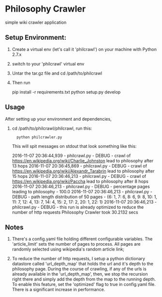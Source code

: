 # Philosophy Crawler
simple wiki crawler application

## Setup Environment:

1. Create a virtual env (let's call it 'philcrawl') on your machine with Python 2.7.x
2. switch to your 'philcrawl' virtual env
3. Untar the tar.gz file and cd /path/to/philcrawl
4. Then run 
		
      pip install -r requirements.txt
      python setup.py develop


## Usage
After setting up your environment and dependencies,

1. cd /path/to/philcrawl/philcrawl, run this:

	     python philcrawler.py

      This will spit messages on stdout that look something like this:


      2016-11-07 20:36:44,939 - philcrawl.py - DEBUG - crawl of https://en.wikipedia.org/wiki/Charlie_Johnston lead to philosophy after 13 hops
      2016-11-07 20:36:45,869 - philcrawl.py - DEBUG - crawl of https://en.wikipedia.org/wiki/Alexandr_Tarabrin lead to philosophy after 15 hops
      2016-11-07 20:36:46,213 - philcrawl.py - DEBUG - crawl of https://en.wikipedia.org/wiki/Paccha lead to philosophy after 8 hops
      2016-11-07 20:36:46,213 - philcrawl.py - DEBUG - percentage pages leading to philosophy - 100.0
      2016-11-07 20:36:46,213 - philcrawl.py - DEBUG - path length distribution of 50 pages - {6: 1, 7: 6, 8: 6, 9: 8, 10: 1, 11: 7, 12: 4, 13: 7, 14: 4, 15: 2, 17: 2, 20: 1, 22: 1}
      2016-11-07 20:36:46,213 - philcrawl.py - DEBUG - this run is already optimized to reduce the number of http requests
      Philosophy Crawler took 30.2132 secs


## Notes
1. There's a config.yaml file holding different configurable variables. The 'article_limit' sets the number of pages to process. All pages are randomly selected using wikipedia's random article link;

2. To reduce the number of http requests, I setup a python dictionary datastore called 'url_depth_map' that holds the url and it's depth to the philosophy page. During the course of crawling, if any of the urls is already available in the 'url_depth_map', then, we stop the recursion right there and simply add the depth from the map to the running depth. To enable this feature, set the 'optimized' flag to true in config.yaml file. There is a significant increase in performance.
